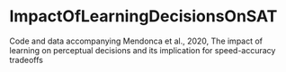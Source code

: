 # ImpactOfLearningDecisionsOnSAT
Code and data accompanying Mendonca et al., 2020, The impact of learning on perceptual decisions and its implication for speed-accuracy tradeoffs
